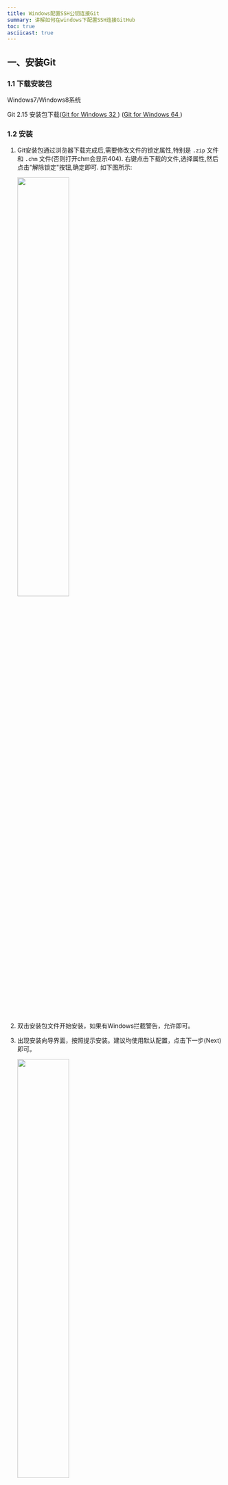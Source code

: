 ```yaml
---
title: Windows配置SSH公钥连接Git
summary: 讲解如何在windows下配置SSH连接GitHub
toc: true
asciicast: true
---
```


## 一、安装Git

### 1.1 下载安装包

Windows7/Windows8系统

Git 2.15 安装包下载([Git for Windows 32 ](https://pkg.goodrain.com/apps/git/Git-2.15.1.2-32-bit.exe)) ([Git for Windows 64 ](https://pkg.goodrain.com/apps/git/Git-2.15.1.2-64-bit.exe))

### 1.2 安装

1. Git安装包通过浏览器下载完成后,需要修改文件的锁定属性,特别是 `.zip` 文件和 `.chm` 文件(否则打开chm会显示404). 右键点击下载的文件,选择属性,然后点击"解除锁定"按钮,确定即可. 如下图所示:

   <img src="https://static.goodrain.com/images/acp/docs/bestpractice/windows-ssh-git/windows-ssh-git.png" width="50%" />

2. 双击安装包文件开始安装，如果有Windows拦截警告，允许即可。

3. 出现安装向导界面，按照提示安装。建议均使用默认配置，点击下一步(Next)即可。

   <img src="https://static.goodrain.com/images/acp/docs/bestpractice/windows-ssh-git/windows-ssh-git2.png" width="50%" />

> 提示:
>
> 如图，此处选项可根据个人需求勾选

   

<img src="https://static.goodrain.com/images/acp/docs/bestpractice/windows-ssh-git/windows-ssh-git3.png" width="50%" />

4. 安装完成可打开 **CDM** 或 **Git Bash** 输入 `git ` 或 `git --version` 尝试 git 命令。



## 二、获取SSH Key

### 2.1 检查SSH Key

打开 **Git Bash** ，检查本机是否有SSH key设置。输入如下命令：

```bash
$ cd ~/.ssh
```

- 如果没有则提示： No such file or directory

- 如果有，则进入~/.ssh路径下输入如下命令：

  ```Bash
  $ ls				#查看~/.ssh路径下的文件
  $ rm *			#删除~/.ssh路径下的文件
  ```

### 2.2 创建SSH Key

生成新的SSH Key，输入如下命令：

```bash
$ cd ~  #保证当前路径在家目录下

$ ssh-keygen -t rsa -C "xxxxxx@yy.com"  #建议填写自己真实有效的邮箱地址

Generating public/private rsa key pair.

Enter file in which to save the key (/c/Users/xxxx_000/.ssh/id_rsa):   #不填直接回车

Enter passphrase (empty for no passphrase):   #输入密码（可以为空，回车）

Enter same passphrase again:   #再次确认密码（可以为空，回车）

Your identification has been saved in /c/Users/xxxx_000/.ssh/id_rsa.   #生成的密钥

Your public key has been saved in /c/Users/xxxx_000/.ssh/id_rsa.pub.  #生成的公钥

The key fingerprint is:

e3:51:33:xx:xx:xx:xx:xxx:61:28:83:e2:81 xxxxxx@yy.com
```
SSH key已生成，复制`id_rsa.pub`文件内容，输入如下命令：

```bash
$ cat ~/.ssh/id_rsa.pub			#将输出内容复制
```
## 三、添加SSH Key到Git Server

### 3.1 添加到Git Hub 

登录GitHub，点击右上角头像，进入设置中心，选择SSH and GPG keys开始设置。

自定义SSH key的标题，将刚刚复制的`id_rsa.pub`内容添加至key，点击保存

<img src="https://static.goodrain.com/images/acp/docs/bestpractice/windows-ssh-git/windows-ssh-git4.png" width="100%" />

### 3.2 添加到GitLab

#### 3.2.1 root用户

首次登录GitLab应用使用root账户，进入主页面点，击右上角头像选择Settings，进入设置中心。选择SSH Keys开始设置。

自定义SSH Key的标题，将刚刚复制的`id_rsa.pub`内容添加至key，点击保存

<center><img src="https://static.goodrain.com/images/acp/docs/bestpractice/windows-ssh-git/windows-ssh-git5.png" width="100%" /></center>

#### 3.2.2 非root用户

##### 创建一个账户

- 通过root用户添加

  <center><img src="https://static.goodrain.com/images/acp/docs/bestpractice/windows-ssh-git/windows-ssh-git6.png" width="100%" /></center>

- 注册一个账户

登录后进入主页面，点击右上角头像选择Settings，进入设置中心。选择SSH Keys开始设置。设置方式与root用户相同

## 四、配置账户

```bash
$ git config --global user.name “your username”			#自定义用户名

$ git config --global user.email “your_registered_github_Email”	 #设置邮箱地址(建议用注册giuhub的邮箱)
```
## 五、测试

### 5.1 测试ssh keys是否设置成功。

```bash
$ ssh -T git@github.com

The authenticity of host 'github.com (192.30.252.129)' can't be established.

RSA key fingerprint is 16:27:xx:xx:xx:xx:xx:4d:eb:df:a6:48.

Are you sure you want to continue connecting (yes/no)? yes #确认你是否继续访问，输入yes

Warning: Permanently added 'github.com,192.30.252.129' (RSA) to the list of known hosts.
```
### 5.2 Git基本操作

1. 在GitHUb创建新的仓库，并复制此仓库的ssh路径。

2. 打开Git Bash输入如下命令：

   ```bash
   #创建目录
   $ mkdir test
   $ cd test

   #初始化
   $ git init

   #创建hello.md文件
   $ echo "This is a ssh key test" > README.md

   #提交到本地
   $ git add .   #提交当前目录下所以文件
   $ git commit -m "add README.md"   #提交记录说明 

   #提交到github
   $ git remote add origin ‘<SSH url>’  #引号内<SSH url>粘贴刚刚复制的仓库ssh路径
   $ git push -u origin master

   #ssh key若设置密码，则会提示输出密码
   Enter passphrase for key '~/.ssh/id_rsa':  
   ```
   刷新GitHub界面，查看刚刚推到此库的`README.md`


## 六、GUI Clients

Git GUI是Git内置的用于提交与浏览的工具。Git也支持其他第三方客户端来实现同样的功能，例如[SourceTree](https://www.sourcetreeapp.com/)、[GitHub Desktop](https://desktop.github.com/)、[TortoiseGit](https://tortoisegit.org/)等

### 6.1 SourceTree

Windows系统支持SourceTree，[下载](https://pkg.goodrain.com/apps/git/SourceTreeSetup-2.3.5.0.exe)并安装SourceTree。安装过程中需要登录，您可注册ATLASSIAN账号或使用Google账号登录。安装完成后，打开sourcetree。如下图：

<center><img src="https://static.goodrain.com//images/acp/docs/bestpractice/windows-ssh-git/windows-ssh-git8.PNG" width="100%" /></center>

{{site.data.alerts.callout_success}}若使用SSH方式进行Git操作，点击工具—>配置SSH密匙。进入系统目录，找到上文生成的 id_rsa 文件。

{{site.data.alerts.end}}

### 6.2 GitHub Desktop

Windows系统支持使用GitHub Desktop，[下载](https://pkg.goodrain.com/apps/git/GitHubDesktopSetup_1.0.11.exe) 安装使用GitHub Desktop。客户端如下：

<center><img src="https://static.goodrain.com/images/acp/docs/bestpractice/windows-ssh-git/windows-ssh-git7.PNG" width="100%" /></center>
